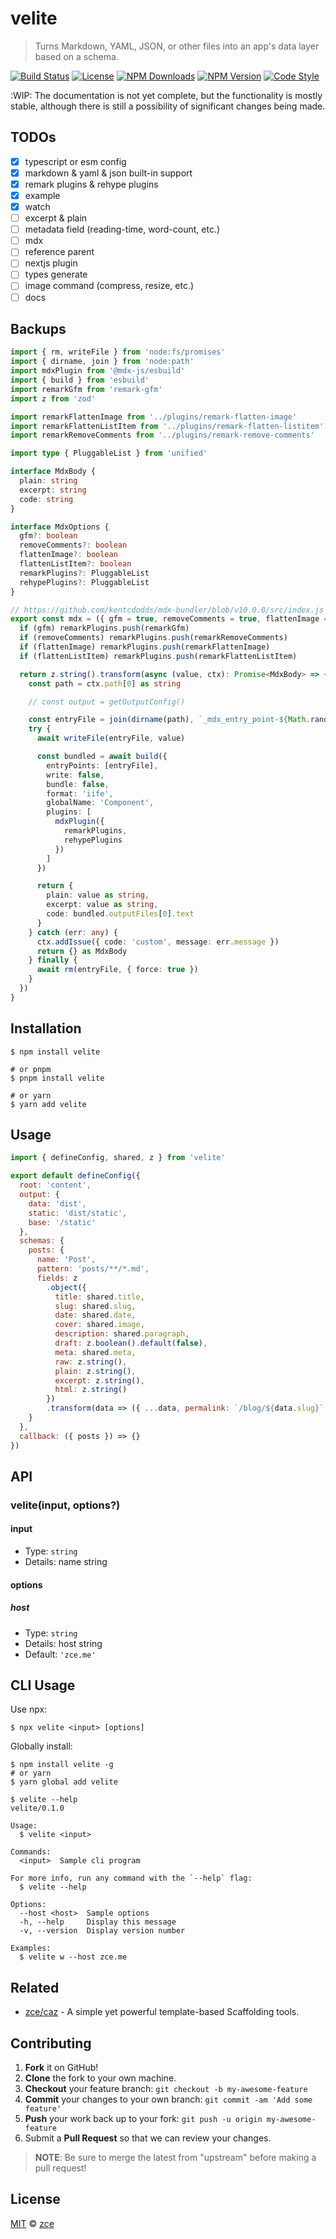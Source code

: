 # velite

> Turns Markdown, YAML, JSON, or other files into an app's data layer based on a schema.

[![Build Status][actions-img]][actions-url]
[![License][license-img]][license-url]
[![NPM Downloads][downloads-img]][downloads-url]
[![NPM Version][version-img]][version-url]
[![Code Style][style-img]][style-url]

:WIP: The documentation is not yet complete, but the functionality is mostly stable, although there is still a possibility of significant changes being made.

## TODOs

- [x] typescript or esm config
- [x] markdown & yaml & json built-in support
- [x] remark plugins & rehype plugins
- [x] example
- [x] watch
- [ ] excerpt & plain
- [ ] metadata field (reading-time, word-count, etc.)
- [ ] mdx
- [ ] reference parent
- [ ] nextjs plugin
- [ ] types generate
- [ ] image command (compress, resize, etc.)
- [ ] docs

## Backups

```typescript
import { rm, writeFile } from 'node:fs/promises'
import { dirname, join } from 'node:path'
import mdxPlugin from '@mdx-js/esbuild'
import { build } from 'esbuild'
import remarkGfm from 'remark-gfm'
import z from 'zod'

import remarkFlattenImage from '../plugins/remark-flatten-image'
import remarkFlattenListItem from '../plugins/remark-flatten-listitem'
import remarkRemoveComments from '../plugins/remark-remove-comments'

import type { PluggableList } from 'unified'

interface MdxBody {
  plain: string
  excerpt: string
  code: string
}

interface MdxOptions {
  gfm?: boolean
  removeComments?: boolean
  flattenImage?: boolean
  flattenListItem?: boolean
  remarkPlugins?: PluggableList
  rehypePlugins?: PluggableList
}

// https://github.com/kentcdodds/mdx-bundler/blob/v10.0.0/src/index.js
export const mdx = ({ gfm = true, removeComments = true, flattenImage = true, flattenListItem = true, remarkPlugins = [], rehypePlugins = [] }: MdxOptions = {}) => {
  if (gfm) remarkPlugins.push(remarkGfm)
  if (removeComments) remarkPlugins.push(remarkRemoveComments)
  if (flattenImage) remarkPlugins.push(remarkFlattenImage)
  if (flattenListItem) remarkPlugins.push(remarkFlattenListItem)

  return z.string().transform(async (value, ctx): Promise<MdxBody> => {
    const path = ctx.path[0] as string

    // const output = getOutputConfig()

    const entryFile = join(dirname(path), `_mdx_entry_point-${Math.random()}.mdx`)
    try {
      await writeFile(entryFile, value)

      const bundled = await build({
        entryPoints: [entryFile],
        write: false,
        bundle: false,
        format: 'iife',
        globalName: 'Component',
        plugins: [
          mdxPlugin({
            remarkPlugins,
            rehypePlugins
          })
        ]
      })

      return {
        plain: value as string,
        excerpt: value as string,
        code: bundled.outputFiles[0].text
      }
    } catch (err: any) {
      ctx.addIssue({ code: 'custom', message: err.message })
      return {} as MdxBody
    } finally {
      await rm(entryFile, { force: true })
    }
  })
}
```

## Installation

```shell
$ npm install velite

# or pnpm
$ pnpm install velite

# or yarn
$ yarn add velite
```

## Usage

<!-- TODO: Introduction of Usage -->

```javascript
import { defineConfig, shared, z } from 'velite'

export default defineConfig({
  root: 'content',
  output: {
    data: 'dist',
    static: 'dist/static',
    base: '/static'
  },
  schemas: {
    posts: {
      name: 'Post',
      pattern: 'posts/**/*.md',
      fields: z
        .object({
          title: shared.title,
          slug: shared.slug,
          date: shared.date,
          cover: shared.image,
          description: shared.paragraph,
          draft: z.boolean().default(false),
          meta: shared.meta,
          raw: z.string(),
          plain: z.string(),
          excerpt: z.string(),
          html: z.string()
        })
        .transform(data => ({ ...data, permalink: `/blog/${data.slug}` }))
    }
  },
  callback: ({ posts }) => {}
})
```

## API

<!-- TODO: Introduction of API -->

### velite(input, options?)

#### input

- Type: `string`
- Details: name string

#### options

##### host

- Type: `string`
- Details: host string
- Default: `'zce.me'`

## CLI Usage

<!-- TODO: Introduction of CLI -->

Use npx:

```shell
$ npx velite <input> [options]
```

Globally install:

```shell
$ npm install velite -g
# or yarn
$ yarn global add velite
```

```shell
$ velite --help
velite/0.1.0

Usage:
  $ velite <input>

Commands:
  <input>  Sample cli program

For more info, run any command with the `--help` flag:
  $ velite --help

Options:
  --host <host>  Sample options
  -h, --help     Display this message
  -v, --version  Display version number

Examples:
  $ velite w --host zce.me
```

## Related

- [zce/caz](https://github.com/zce/caz) - A simple yet powerful template-based Scaffolding tools.

## Contributing

1. **Fork** it on GitHub!
2. **Clone** the fork to your own machine.
3. **Checkout** your feature branch: `git checkout -b my-awesome-feature`
4. **Commit** your changes to your own branch: `git commit -am 'Add some feature'`
5. **Push** your work back up to your fork: `git push -u origin my-awesome-feature`
6. Submit a **Pull Request** so that we can review your changes.

> **NOTE**: Be sure to merge the latest from "upstream" before making a pull request!

## License

[MIT](LICENSE) &copy; [zce](https://zce.me)

[actions-img]: https://img.shields.io/github/actions/workflow/status/zce/velite/main.yml
[actions-url]: https://github.com/zce/velite/actions
[codecov-img]: https://img.shields.io/codecov/c/github/zce/velite
[codecov-url]: https://codecov.io/gh/zce/velite
[license-img]: https://img.shields.io/github/license/zce/velite
[license-url]: https://github.com/zce/velite/blob/master/LICENSE
[downloads-img]: https://img.shields.io/npm/dm/velite
[downloads-url]: https://npm.im/velite
[version-img]: https://img.shields.io/npm/v/velite
[version-url]: https://npm.im/velite
[dependency-img]: https://img.shields.io/librariesio/github/zce/velite
[dependency-url]: https://github.com/zce/velite
[style-img]: https://img.shields.io/badge/code_style-standard-brightgreen
[style-url]: https://standardjs.com
